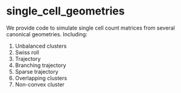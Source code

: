 # single_cell_geometries
We provide code to simulate single cell count matrices from several canonical geometries. Including:
1. Unbalanced clusters
2. Swiss roll
3. Trajectory
4. Branching trajectory
5. Sparse trajectory
6. Overlapping clusters
7. Non-convex cluster


